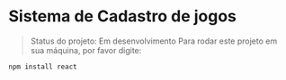 # Sistema de Cadastro de jogos 

> Status do projeto: Em desenvolvimento
Para rodar este projeto em sua máquina, por favor digite:

```
npm install react
``` 
